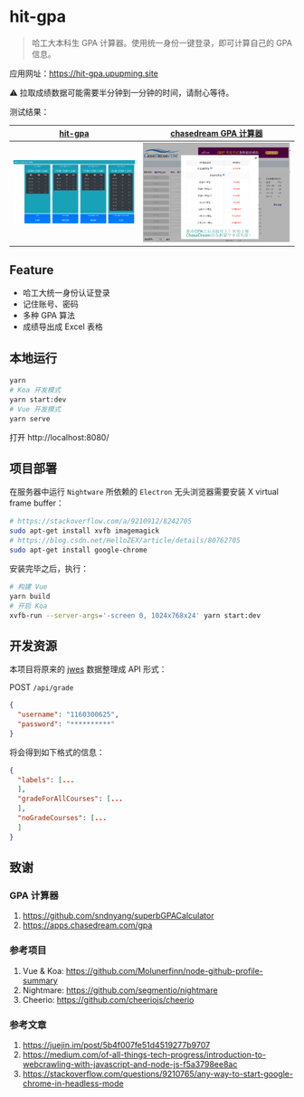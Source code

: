 # hit-gpa

> 哈工大本科生 GPA 计算器。使用统一身份一键登录，即可计算自己的 GPA 信息。

应用网址：https://hit-gpa.upupming.site

:warning: 拉取成绩数据可能需要半分钟到一分钟的时间，请耐心等待。

测试结果：

| [hit-gpa](https://hit-gpa.upupming.site)     | [chasedream GPA 计算器](https://apps.chasedream.com/gpa/#) |
| -------------------------------------------- | ---------------------------------------------------------- |
| <img src="./img/hit-gpa.png" width="1000px"> | <img src="./img/chasedream.png" width="1000px">            |

## Feature

- 哈工大统一身份认证登录
- 记住账号、密码
- 多种 GPA 算法
- 成绩导出成 Excel 表格

## 本地运行

```bash
yarn
# Koa 开发模式
yarn start:dev
# Vue 开发模式
yarn serve
```

打开 http://localhost:8080/

## 项目部署

在服务器中运行 `Nightware` 所依赖的 `Electron` 无头浏览器需要安装 X virtual frame buffer：

```bash
# https://stackoverflow.com/a/9210912/8242705
sudo apt-get install xvfb imagemagick
# https://blog.csdn.net/HelloZEX/article/details/80762705
sudo apt-get install google-chrome
```

安装完毕之后，执行：

```bash
# 构建 Vue
yarn build
# 开启 Koa
xvfb-run --server-args='-screen 0, 1024x768x24' yarn start:dev
```

## 开发资源

本项目将原来的 [jwes](http://jwes.hit.edu.cn) 数据整理成 API 形式：

POST `/api/grade`

```json
{
  "username": "1160300625",
  "password": "**********"
}
```

将会得到如下格式的信息：

```json
{
  "labels": [...
  ],
  "gradeForAllCourses": [...
  ],
  "noGradeCourses": [...
  ]
}
```

## 致谢

### GPA 计算器

1. https://github.com/sndnyang/superbGPACalculator
2. https://apps.chasedream.com/gpa

### 参考项目

1. Vue & Koa: https://github.com/Molunerfinn/node-github-profile-summary
2. Nightmare: https://github.com/segmentio/nightmare
3. Cheerio: https://github.com/cheeriojs/cheerio

### 参考文章

1. https://juejin.im/post/5b4f007fe51d4519277b9707
2. https://medium.com/of-all-things-tech-progress/introduction-to-webcrawling-with-javascript-and-node-js-f5a3798ee8ac
3. https://stackoverflow.com/questions/9210765/any-way-to-start-google-chrome-in-headless-mode
